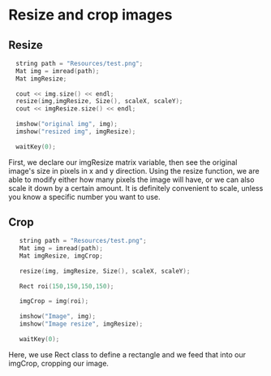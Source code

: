# Resize and crop images

## Resize
```C++
  string path = "Resources/test.png";
  Mat img = imread(path);
  Mat imgResize;
  
  cout << img.size() << endl;
  resize(img,imgResize, Size(), scaleX, scaleY);
  cout << imgResize.size() << endl;
  
  imshow("original img", img);
  imshow("resized img", imgResize);
  
  waitKey(0);
```
First, we declare our imgResize matrix variable, then see the original image's size in pixels in x and y direction. 
Using the resize function, we are able to modify either how many pixels the image will have, or we can also scale it down by a certain amount. It is definitely convenient to scale, unless you know a specific number you want to use.


## Crop
```C++
   string path = "Resources/test.png";
   Mat img = imread(path);
   Mat imgResize, imgCrop;
   
   resize(img, imgResize, Size(), scaleX, scaleY);
   
   Rect roi(150,150,150,150);
   
   imgCrop = img(roi);
   
   imshow("Image", img);
   imshow("Image resize", imgResize);
   
   waitKey(0);
```
Here, we use Rect class to define a rectangle and we feed that into our imgCrop, cropping our image.
